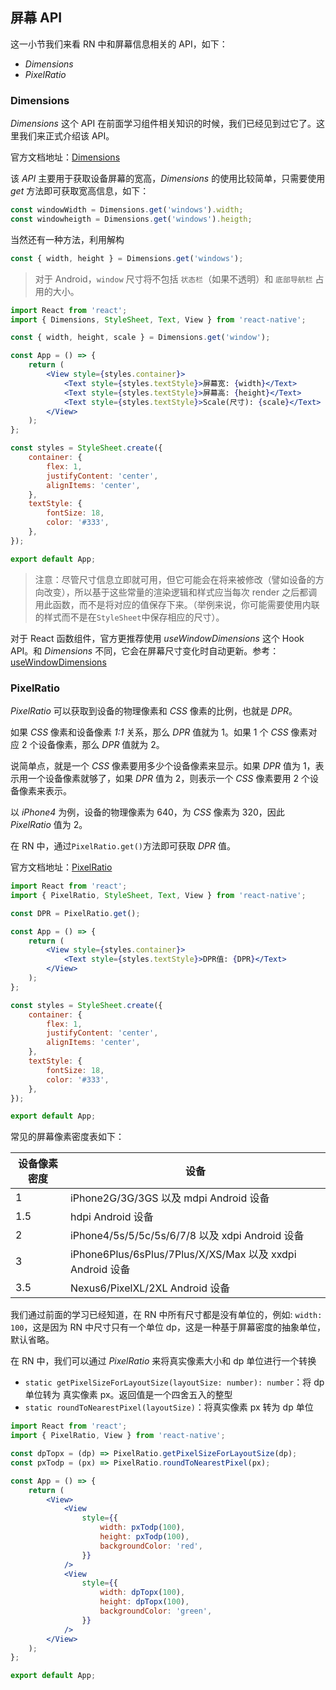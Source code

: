 ## 屏幕 API

这一小节我们来看 RN 中和屏幕信息相关的 API，如下：

- _Dimensions_
- _PixelRatio_

### Dimensions

_Dimensions_ 这个 API 在前面学习组件相关知识的时候，我们已经见到过它了。这里我们来正式介绍该 API。

官方文档地址：[Dimensions](https://reactnative.cn/docs/dimensions)

该 _API_ 主要用于获取设备屏幕的宽高，_Dimensions_ 的使用比较简单，只需要使用 _get_ 方法即可获取宽高信息，如下：

```js
const windowWidth = Dimensions.get('windows').width;
const windowheigth = Dimensions.get('windows').heigth;
```

当然还有一种方法，利用解构

```js
const { width, height } = Dimensions.get('windows');
```

> 对于 Android，`window` 尺寸将不包括 `状态栏`（如果不透明）和 `底部导航栏` 占用的大小。

```jsx
import React from 'react';
import { Dimensions, StyleSheet, Text, View } from 'react-native';

const { width, height, scale } = Dimensions.get('window');

const App = () => {
	return (
		<View style={styles.container}>
			<Text style={styles.textStyle}>屏幕宽: {width}</Text>
			<Text style={styles.textStyle}>屏幕高: {height}</Text>
			<Text style={styles.textStyle}>Scale(尺寸): {scale}</Text>
		</View>
	);
};

const styles = StyleSheet.create({
	container: {
		flex: 1,
		justifyContent: 'center',
		alignItems: 'center',
	},
	textStyle: {
		fontSize: 18,
		color: '#333',
	},
});

export default App;
```

> 注意：尽管尺寸信息立即就可用，但它可能会在将来被修改（譬如设备的方向改变），所以基于这些常量的渲染逻辑和样式应当每次 render 之后都调用此函数，而不是将对应的值保存下来。（举例来说，你可能需要使用内联的样式而不是在`StyleSheet`中保存相应的尺寸）。

对于 React 函数组件，官方更推荐使用 _useWindowDimensions_ 这个 Hook API。和 _Dimensions_ 不同，它会在屏幕尺寸变化时自动更新。参考：[useWindowDimensions](https://reactnative.cn/docs/usewindowdimensions)

### PixelRatio

_PixelRatio_ 可以获取到设备的物理像素和 _CSS_ 像素的比例，也就是 _DPR_。

如果 _CSS_ 像素和设备像素 _1:1_ 关系，那么 _DPR_ 值就为 1。如果 1 个 _CSS_ 像素对应 2 个设备像素，那么 _DPR_ 值就为 2。

说简单点，就是一个 _CSS_ 像素要用多少个设备像素来显示。如果 _DPR_ 值为 1，表示用一个设备像素就够了，如果 _DPR_ 值为 2，则表示一个 _CSS_ 像素要用 2 个设备像素来表示。

以 _iPhone4_ 为例，设备的物理像素为 640，为 _CSS_ 像素为 320，因此 _PixelRatio_ 值为 2。

在 RN 中，通过`PixelRatio.get()`方法即可获取 _DPR_ 值。

官方文档地址：[PixelRatio](https://reactnative.cn/docs/pixelratio)

```jsx
import React from 'react';
import { PixelRatio, StyleSheet, Text, View } from 'react-native';

const DPR = PixelRatio.get();

const App = () => {
	return (
		<View style={styles.container}>
			<Text style={styles.textStyle}>DPR值: {DPR}</Text>
		</View>
	);
};

const styles = StyleSheet.create({
	container: {
		flex: 1,
		justifyContent: 'center',
		alignItems: 'center',
	},
	textStyle: {
		fontSize: 18,
		color: '#333',
	},
});

export default App;
```

常见的屏幕像素密度表如下：

| 设备像素密度 | 设备                                                      |
| ------------ | --------------------------------------------------------- |
| 1            | iPhone2G/3G/3GS 以及 mdpi Android 设备                    |
| 1.5          | hdpi Android 设备                                         |
| 2            | iPhone4/5s/5/5c/5s/6/7/8 以及 xdpi Android 设备           |
| 3            | iPhone6Plus/6sPlus/7Plus/X/XS/Max 以及 xxdpi Android 设备 |
| 3.5          | Nexus6/PixelXL/2XL Android 设备                           |

我们通过前面的学习已经知道，在 RN 中所有尺寸都是没有单位的，例如: `width: 100`，这是因为 RN 中尺寸只有一个单位 dp，这是一种基于屏幕密度的抽象单位，默认省略。

在 RN 中，我们可以通过 _PixelRatio_ 来将真实像素大小和 dp 单位进行一个转换

- `static getPixelSizeForLayoutSize(layoutSize: number): number`：将 dp 单位转为 真实像素 px。返回值是一个四舍五入的整型
- `static roundToNearestPixel(layoutSize)`：将真实像素 px 转为 dp 单位

```jsx
import React from 'react';
import { PixelRatio, View } from 'react-native';

const dpTopx = (dp) => PixelRatio.getPixelSizeForLayoutSize(dp);
const pxTodp = (px) => PixelRatio.roundToNearestPixel(px);

const App = () => {
	return (
		<View>
			<View
				style={{
					width: pxTodp(100),
					height: pxTodp(100),
					backgroundColor: 'red',
				}}
			/>
			<View
				style={{
					width: dpTopx(100),
					height: dpTopx(100),
					backgroundColor: 'green',
				}}
			/>
		</View>
	);
};

export default App;
```
